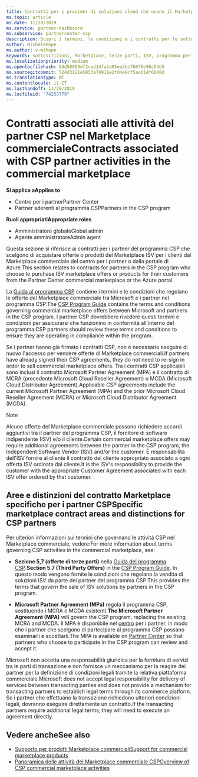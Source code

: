 ```yaml
---
title: Contratti per i provider di soluzioni cloud che usano il Marketplace commerciale | Centro per i partner
ms.topic: article
ms.date: 11/20/2019
ms.service: partner-dashboard
ms.subservice: partnercenter-csp
description: Scopri i termini, le condizioni e i contratti per le sottoscrizioni di prodotti ISV di terze parti acquistati da partner CSP nel Marketplace commerciale.
author: MicheleHope
ms.author: v-mihope
keywords: sottoscrizioni, Marketplace, terze parti, ISV, programma per partner CSP, contratti, vendita, acquisto,
ms.localizationpriority: medium
ms.openlocfilehash: 8dd58869df2ced14fa3a05ea3bc7b0f6e96c54d5
ms.sourcegitcommit: 524d3121e5053a74911e2fd4e9cf5aab14f6b48d
ms.translationtype: MT
ms.contentlocale: it-IT
ms.lasthandoff: 11/20/2019
ms.locfileid: "74253779"
---
```

# <a name="contracts-associated-with-csp-partner-activities-in-the-commercial-marketplace"></a><span data-ttu-id="aed1a-104">Contratti associati alle attività del partner CSP nel Marketplace commerciale</span><span class="sxs-lookup"><span data-stu-id="aed1a-104">Contracts associated with CSP partner activities in the commercial marketplace</span></span>

<span data-ttu-id="aed1a-105">**Si applica a**</span><span class="sxs-lookup"><span data-stu-id="aed1a-105">**Applies to**</span></span>

- <span data-ttu-id="aed1a-106">Centro per i partner</span><span class="sxs-lookup"><span data-stu-id="aed1a-106">Partner Center</span></span>
- <span data-ttu-id="aed1a-107">Partner aderenti al programma CSP</span><span class="sxs-lookup"><span data-stu-id="aed1a-107">Partners in the CSP program</span></span>

<span data-ttu-id="aed1a-108">**Ruoli appropriati**</span><span class="sxs-lookup"><span data-stu-id="aed1a-108">**Appropriate roles**</span></span>

- <span data-ttu-id="aed1a-109">Amministratore globale</span><span class="sxs-lookup"><span data-stu-id="aed1a-109">Global admin</span></span>
- <span data-ttu-id="aed1a-110">Agente amministratore</span><span class="sxs-lookup"><span data-stu-id="aed1a-110">Admin agent</span></span>

<span data-ttu-id="aed1a-111">Questa sezione si riferisce ai contratti per i partner del programma CSP che scelgono di acquistare offerte o prodotti del Marketplace ISV per i clienti dal Marketplace commerciale del centro per i partner o dalla portale di Azure.</span><span class="sxs-lookup"><span data-stu-id="aed1a-111">This section relates to contracts for partners in the CSP program who choose to purchase ISV marketplace offers or products for their customers from the Partner Center commercial marketplace or the Azure portal.</span></span>

<span data-ttu-id="aed1a-112">La [Guida al programma CSP](https://go.microsoft.com/fwlink/p/?LinkId=617100) contiene i termini e le condizioni che regolano le offerte del Marketplace commerciale tra Microsoft e i partner nel programma CSP.</span><span class="sxs-lookup"><span data-stu-id="aed1a-112">The [CSP Program Guide](https://go.microsoft.com/fwlink/p/?LinkId=617100) contains the terms and conditions governing commercial marketplace offers between Microsoft and partners in the CSP program.</span></span> <span data-ttu-id="aed1a-113">I partner CSP dovrebbero rivedere questi termini e condizioni per assicurarsi che funzionino in conformità all'interno del programma.</span><span class="sxs-lookup"><span data-stu-id="aed1a-113">CSP partners should review these terms and conditions to ensure they are operating in compliance within the program.</span></span>  

<span data-ttu-id="aed1a-114">Se i partner hanno già firmato i contratti CSP, non è necessario eseguire di nuovo l'accesso per vendere offerte di Marketplace commerciali.</span><span class="sxs-lookup"><span data-stu-id="aed1a-114">If partners have already signed their CSP agreements, they do not need to re-sign in order to sell commercial marketplace offers.</span></span> <span data-ttu-id="aed1a-115">Tra i contratti CSP applicabili sono inclusi il contratto Microsoft Partner Agreement (MPA) e il contratto di MCRA (precedente Microsoft Cloud Reseller Agreement) o MCDA (Microsoft Cloud Distributor Agreement).</span><span class="sxs-lookup"><span data-stu-id="aed1a-115">Applicable CSP agreements include the current Microsoft Partner Agreement (MPA) and the prior Microsoft Cloud Reseller Agreement (MCRA) or Microsoft Cloud Distributor Agreement (MCDA).</span></span>

>[!NOTE]
> <span data-ttu-id="aed1a-116">Alcune offerte del Marketplace commerciale possono richiedere accordi aggiuntivi tra il partner del programma CSP, il fornitore di software indipendente (ISV) e/o il cliente.</span><span class="sxs-lookup"><span data-stu-id="aed1a-116">Certain commercial marketplace offers may require additional agreements between the partner in the CSP program, the Independent Software Vendor (ISV) and/or the customer.</span></span> <span data-ttu-id="aed1a-117">È responsabilità dell'ISV fornire al cliente il contratto del cliente appropriato associato a ogni offerta ISV ordinata dal cliente.</span><span class="sxs-lookup"><span data-stu-id="aed1a-117">It is the ISV's responsibility to provide the customer with the appropriate Customer Agreement associated with each ISV offer ordered by that customer.</span></span>

## <a name="specific-marketplace-contract-areas-and-distinctions-for-csp-partners"></a><span data-ttu-id="aed1a-118">Aree e distinzioni del contratto Marketplace specifiche per i partner CSP</span><span class="sxs-lookup"><span data-stu-id="aed1a-118">Specific marketplace contract areas and distinctions for CSP partners</span></span>

<span data-ttu-id="aed1a-119">Per ulteriori informazioni sui termini che governano le attività CSP nel Marketplace commerciale, vedere:</span><span class="sxs-lookup"><span data-stu-id="aed1a-119">For more information about terms governing CSP activities in the commercial marketplace, see:</span></span>

- <span data-ttu-id="aed1a-120">**Sezione 5,7 (offerte di terze parti)** nella [Guida del programma CSP](https://go.microsoft.com/fwlink/p/?LinkId=617100).</span><span class="sxs-lookup"><span data-stu-id="aed1a-120">**Section 5.7 (Third Party Offers)** in the [CSP Program Guide](https://go.microsoft.com/fwlink/p/?LinkId=617100).</span></span> <span data-ttu-id="aed1a-121">In questo modo vengono fornite le condizioni che regolano la vendita di soluzioni ISV da parte dei partner del programma CSP.</span><span class="sxs-lookup"><span data-stu-id="aed1a-121">This provides the terms that govern the sale of ISV solutions by partners in the CSP program.</span></span>

- <span data-ttu-id="aed1a-122">**Microsoft Partner Agreement (MPa)** regola il programma CSP, sostituendo i MCRA e MCDA esistenti.</span><span class="sxs-lookup"><span data-stu-id="aed1a-122">**The Microsoft Partner Agreement (MPA)** will govern the CSP program, replacing the existing MCRA and MCDA.</span></span> <span data-ttu-id="aed1a-123">Il MPA è disponibile nel [centro](https://partner.microsoft.com/pcv/dashboard/overview) per i partner, in modo che i partner che scelgono di partecipare al programma CSP possano esaminarli e accettarli.</span><span class="sxs-lookup"><span data-stu-id="aed1a-123">The MPA is available on [Partner Center](https://partner.microsoft.com/pcv/dashboard/overview) so that partners who choose to participate in the CSP program can review and accept it.</span></span>
  
<span data-ttu-id="aed1a-124">Microsoft non accetta una responsabilità giuridica per la fornitura di servizi tra le parti di transazione e non fornisce un meccanismo per la reagire dei partner per la definizione di condizioni legali tramite la relativa piattaforma commerciale.</span><span class="sxs-lookup"><span data-stu-id="aed1a-124">Microsoft does not accept legal responsibility for delivery of services between transacting parties and does not provide a mechanism for transacting partners to establish legal terms through its commerce platform.</span></span> <span data-ttu-id="aed1a-125">Se i partner che effettuano la transazione richiedono ulteriori condizioni legali, dovranno eseguire direttamente un contratto.</span><span class="sxs-lookup"><span data-stu-id="aed1a-125">If the transacting partners require additional legal terms, they will need to execute an agreement directly.</span></span>

## <a name="see-also"></a><span data-ttu-id="aed1a-126">Vedere anche</span><span class="sxs-lookup"><span data-stu-id="aed1a-126">See also</span></span>

- [<span data-ttu-id="aed1a-127">Supporto per prodotti Marketplace commerciali</span><span class="sxs-lookup"><span data-stu-id="aed1a-127">Support for commercial marketplace products</span></span>](csp-commercial-marketplace-support.md)
- [<span data-ttu-id="aed1a-128">Panoramica delle attività del Marketplace commerciale CSP</span><span class="sxs-lookup"><span data-stu-id="aed1a-128">Overview of CSP commercial marketplace activities</span></span>](csp-commercial-marketplace-overview.md)
